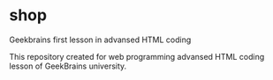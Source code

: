 # shop
Geekbrains first lesson in advansed HTML coding

This repository created for web programming advansed HTML coding lesson of GeekBrains university.

